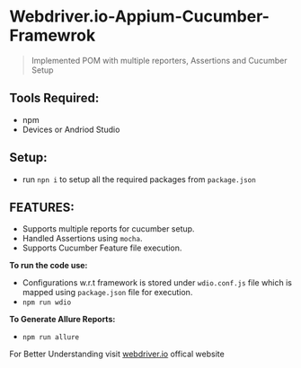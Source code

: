# Webdriver.io-Appium-Cucumber-Framewrok
> Implemented POM with multiple reporters, Assertions and Cucumber Setup
> 

## Tools Required:
- npm
- Devices or Andriod Studio

## Setup:
- run `npn i` to setup all the required packages from `package.json`
 
## FEATURES:
- Supports multiple reports for cucumber setup.
- Handled Assertions using `mocha`.
- Supports Cucumber Feature file execution.


**To run the code use:**
- Configurations w.r.t framework is stored under `wdio.conf.js` file which is mapped using `package.json` file for execution.
- `npm run wdio`
      
**To Generate Allure Reports:**
- `npm run allure`

For Better Understanding visit [webdriver.io](https://webdriver.io/) offical website
